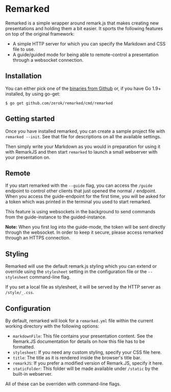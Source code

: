 # Remarked

Remarked is a simple wrapper around remark.js that makes creating new
presentations and holding them a bit easier. It sports the following features
on top of the original framework:

- A simple HTTP server for which you can specify the Markdown and CSS file to
  use.
- A guide/guided mode for being able to remote-control a presentation through a
  websocket connection.

## Installation

You can either pick one of the [binaries from Github](https://github.com/zerok/remarked/releases)
or, if you have Go 1.9+ installed, by using go-get:

```
$ go get github.com/zerok/remarked/cmd/remarked
```


## Getting started

Once you have installed remarked, you can create a sample project file with
`remarked --init`. See that file for descriptions on all the available
settings.

Then simply write your Markdown as you would in preparation for using it with
RemarkJS and then start `remarked` to launch a small webserver with your
presentation on.


## Remote 

If you start remarked with the `--guide` flag, you can access the `/guide`
endpoint to control other clients that just opened the normal `/` endpoint.
When you access the guide-endpoint for the first time, you will be asked for
a token which was printed in the terminal you used to start remarked.

This feature is using websockets in the background to send commands from the 
guide-instance to the guided-instance.

**Note:** When you first log into the guide-mode, the token will be sent
directly through the websocket. In order to keep it secure, please access
remarked through an HTTPS connection.


## Styling

Remarked will use the default remark.js styling which you can extend or
override using the `stylesheet` setting in the configuration file or the
`--stylesheet` command-line flag.

If you set a local file as stylesheet, it will be served by the HTTP server as
`/style/_.css`.


## Configuration

By default, remarked will look for a `remarked.yml` file within the current
working directory with the following options:

- `markdownFile`: This file contains your presentation content. See the
  Remark.JS documentation for details on how this file has to be formatted.
- `stylesheet`: If you need any custom styling, specify your CSS file here.
- `title`: The title as it is rendered inside the browser's title bar.
- `remarkJS`: If you prefer a modified version of Remark.JS, specify it here.
- `staticFolder`: This folder will be made available under `/static` by the
  built-in webserver.

All of these can be overriden with command-line flags.
